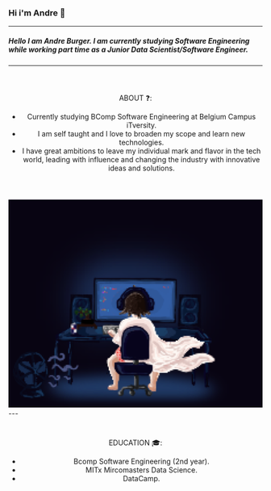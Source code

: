 ### Hi i'm Andre 👦

---

##### Hello I am Andre Burger. I am currently studying Software Engineering while working part time as a Junior Data Scientist/Software Engineer.

---

<div style="text-align:center; vertical-align: middle; padding:40px 0; border-radius: 10px;">
ABOUT ❓:
<ul>
<li>Currently studying BComp Software Engineering at Belgium Campus iTversity.</li>
<li>I am self taught and I love to broaden my scope and learn new technologies.</li>
<li>I have great ambitions to leave my individual mark and flavor in the tech world, leading with influence and changing the industry with innovative ideas and solutions.</li>
</ul>
</div>
<img src="/assets/andre-emote.apng"></img>
---
<div style="text-align:center; vertical-align: middle; padding:40px 0; border-radius: 10px;">
EDUCATION 	🎓:
<ul>
<li>Bcomp Software Engineering (2nd year).</li>
<li>MITx Mircomasters Data Science.</li>
<li>DataCamp.</li>
</ul>
</div>
